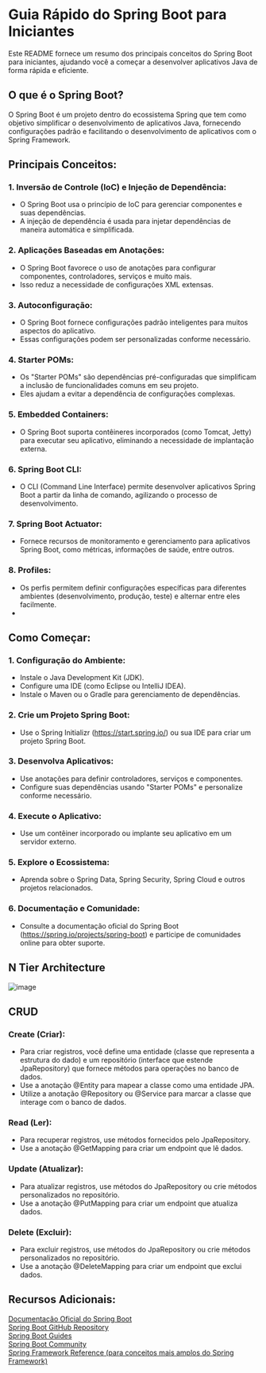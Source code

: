 # Guia Rápido do Spring Boot para Iniciantes
Este README fornece um resumo dos principais conceitos do Spring Boot para iniciantes, ajudando você a começar a desenvolver aplicativos Java de forma rápida e eficiente.

## O que é o Spring Boot?
O Spring Boot é um projeto dentro do ecossistema Spring que tem como objetivo simplificar o desenvolvimento de aplicativos Java, fornecendo configurações padrão e facilitando o desenvolvimento de aplicativos com o Spring Framework.
## Principais Conceitos:
### 1. Inversão de Controle (IoC) e Injeção de Dependência:
- O Spring Boot usa o princípio de IoC para gerenciar componentes e suas dependências.
- A injeção de dependência é usada para injetar dependências de maneira automática e simplificada.
### 2. Aplicações Baseadas em Anotações:
- O Spring Boot favorece o uso de anotações para configurar componentes, controladores, serviços e muito mais.
- Isso reduz a necessidade de configurações XML extensas.
### 3. Autoconfiguração:
- O Spring Boot fornece configurações padrão inteligentes para muitos aspectos do aplicativo.
- Essas configurações podem ser personalizadas conforme necessário.
### 4. Starter POMs:
- Os "Starter POMs" são dependências pré-configuradas que simplificam a inclusão de funcionalidades comuns em seu projeto.
- Eles ajudam a evitar a dependência de configurações complexas.
### 5. Embedded Containers:
- O Spring Boot suporta contêineres incorporados (como Tomcat, Jetty) para executar seu aplicativo, eliminando a necessidade de implantação externa.
### 6. Spring Boot CLI:
- O CLI (Command Line Interface) permite desenvolver aplicativos Spring Boot a partir da linha de comando, agilizando o processo de desenvolvimento.
### 7. Spring Boot Actuator:
- Fornece recursos de monitoramento e gerenciamento para aplicativos Spring Boot, como métricas, informações de saúde, entre outros.
### 8. Profiles:
- Os perfis permitem definir configurações específicas para diferentes ambientes (desenvolvimento, produção, teste) e alternar entre eles facilmente.
- 
## Como Começar:
### 1. Configuração do Ambiente:
- Instale o Java Development Kit (JDK).
- Configure uma IDE (como Eclipse ou IntelliJ IDEA).
- Instale o Maven ou o Gradle para gerenciamento de dependências.
### 2. Crie um Projeto Spring Boot:
- Use o Spring Initializr (https://start.spring.io/) ou sua IDE para criar um projeto Spring Boot.
### 3. Desenvolva Aplicativos:
- Use anotações para definir controladores, serviços e componentes.
- Configure suas dependências usando "Starter POMs" e personalize conforme necessário.
### 4. Execute o Aplicativo:
- Use um contêiner incorporado ou implante seu aplicativo em um servidor externo.
### 5. Explore o Ecossistema:
- Aprenda sobre o Spring Data, Spring Security, Spring Cloud e outros projetos relacionados.
### 6. Documentação e Comunidade:
- Consulte a documentação oficial do Spring Boot (https://spring.io/projects/spring-boot) e participe de comunidades online para obter suporte.
  
## N Tier Architecture 
![image](https://github.com/carvmi/spring-boot/assets/105459743/a1275852-30e5-42f4-a91c-bcfbe820ed0d)

## CRUD 
  ### Create (Criar):
  - Para criar registros, você define uma entidade (classe que representa a estrutura do dado) e um repositório (interface que estende JpaRepository) que fornece métodos para operações no banco de dados.
  - Use a anotação @Entity para mapear a classe como uma entidade JPA.
  - Utilize a anotação @Repository ou @Service para marcar a classe que interage com o banco de dados.
  ### Read (Ler):
  - Para recuperar registros, use métodos fornecidos pelo JpaRepository.
  - Use a anotação @GetMapping para criar um endpoint que lê dados.
 ###  Update (Atualizar):
  - Para atualizar registros, use métodos do JpaRepository ou crie métodos personalizados no repositório.
  - Use a anotação @PutMapping para criar um endpoint que atualiza dados.
 ### Delete (Excluir):
  - Para excluir registros, use métodos do JpaRepository ou crie métodos personalizados no repositório.
  - Use a anotação @DeleteMapping para criar um endpoint que exclui dados.

## Recursos Adicionais:
[Documentação Oficial do Spring Boot](https://docs.spring.io)
<br>
[Spring Boot GitHub Repository](https://github.com/spring-projects/spring-boot)
<br>
[Spring Boot Guides](https://spring.io/guides/)
<br>
[Spring Boot Community](https://spring.io/community/)
<br>
[Spring Framework Reference (para conceitos mais amplos do Spring Framework)](https://docs.spring.io/spring-framework/reference/)


